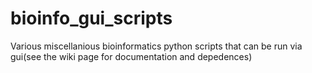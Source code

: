 # bioinfo_gui_scripts
Various miscellanious bioinformatics python scripts that can be run via gui(see the wiki page for documentation and depedences)
